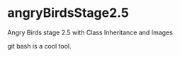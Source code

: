 # angryBirdsStage2.5
Angry Birds stage 2.5 with Class Inheritance and Images











git bash is a cool tool.